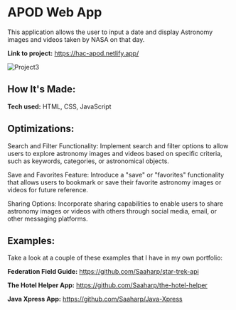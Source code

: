 # APOD Web App
This application allows the user to input a date and display Astronomy images and videos taken by NASA on that day.

**Link to project:** https://hac-apod.netlify.app/

<img src="https://user-images.githubusercontent.com/102547132/206803750-1a78376b-c5c4-4c57-863e-cb84bb6f6c6c.gif" alt="Project3" height="" />


## How It's Made:

**Tech used:** HTML, CSS, JavaScript

## Optimizations:
Search and Filter Functionality: Implement search and filter options to allow users to explore astronomy images and videos based on specific criteria, such as keywords, categories, or astronomical objects.

Save and Favorites Feature: Introduce a "save" or "favorites" functionality that allows users to bookmark or save their favorite astronomy images or videos for future reference.

Sharing Options: Incorporate sharing capabilities to enable users to share astronomy images or videos with others through social media, email, or other messaging platforms.

## Examples:
Take a look at a couple of these examples that I have in my own portfolio:

**Federation Field Guide:** https://github.com/Saaharp/star-trek-api

**The Hotel Helper App:** https://github.com/Saaharp/the-hotel-helper

**Java Xpress App:** https://github.com/Saaharp/Java-Xpress
